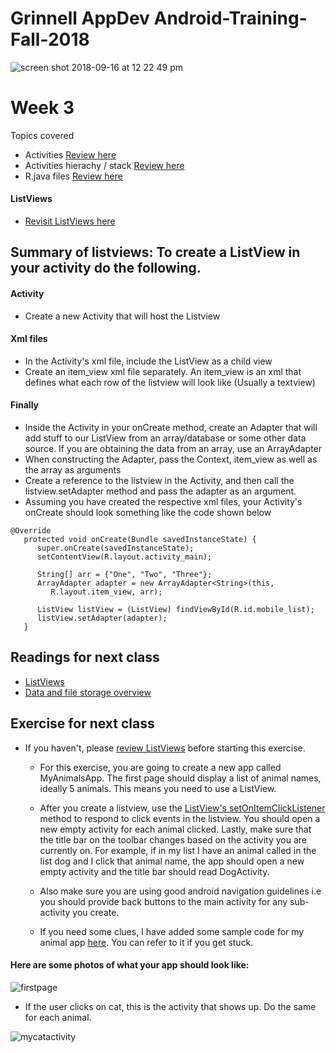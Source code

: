 # Grinnell AppDev Android-Training-Fall-2018

![screen shot 2018-09-16 at 12 22 49 pm](https://user-images.githubusercontent.com/20831683/45599089-48662500-b9ab-11e8-927a-c8d5f31b88f2.png)

# Week 3
Topics covered
 - Activities [Review here](https://developer.android.com/guide/components/activities/intro-activities)
 - Activities hierachy / stack [Review here](https://developer.android.com/guide/components/activities/tasks-and-back-stack)
 - R.java files [Review here](https://www.javatpoint.com/R-java-file-in-android)

#### ListViews
 - [Revisit ListViews here](https://www.tutorialspoint.com/android/android_list_view.htm)

## Summary of listviews: To create a ListView in your activity do the following. 

#### Activity
- Create a new Activity that will host the Listview 

#### Xml files
- In the Activity's xml file, include the ListView as a child view
- Create an item_view xml file separately. An item_view is an xml that defines
what each row of the listview will look like (Usually a textview)

#### Finally 
- Inside the Activity in your onCreate method, create an Adapter that will add stuff to our ListView from an array/database
or some other data source. If you are obtaining the data from an array, use an ArrayAdapter
- When constructing the Adapter, pass the Context, item_view as well as the array as arguments
- Create a reference to the listview in the Activity, and then call the listview.setAdapter method
and pass the adapter as an argument.
- Assuming you have created the respective xml files, your Activity's onCreate should look something like the code shown below

```
@Override
   protected void onCreate(Bundle savedInstanceState) {
      super.onCreate(savedInstanceState);
      setContentView(R.layout.activity_main);

      String[] arr = {"One", "Two", "Three"}; 
      ArrayAdapter adapter = new ArrayAdapter<String>(this, 
         R.layout.item_view, arr);

      ListView listView = (ListView) findViewById(R.id.mobile_list);
      listView.setAdapter(adapter);
   }
   ```

## Readings for next class 
 - [ListViews](https://www.tutorialspoint.com/android/android_list_view.htm)
 - [Data and file storage overview](https://developer.android.com/guide/topics/data/data-storage)

## Exercise for next class
 - If you haven't, please [review ListViews](https://www.tutorialspoint.com/android/android_list_view.htm) before starting this exercise. 
  
   - For this exercise, you are going to create a new app called MyAnimalsApp. The first page should display a list of animal names, ideally 
   5 animals. This means you need to use a ListView. 
   - After you create a listview, use the [ListView's setOnItemClickListener](https://www.includehelp.com/android/List-view-setOnItemClickListener.aspx) method to respond to click events in the listview. You should open a new empty activity for each animal clicked. Lastly, make sure that the title bar on the toolbar changes based on the activity you are currently on. For example, if in my list I have an animal called in the list dog and I click that animal name, the app should open a new empty activity and the title bar should read DogActivity.
   - Also make sure you are using good android navigation guidelines i.e you should provide back buttons to the main activity for any sub-activity you create. 

   - If you need some clues, I have added some sample code for my animal app [here](https://github.com/GrinnellAppDev/Android-Training-Fall-2018/tree/master/MyAnimalsApp). You can refer to it if you get stuck.

#### Here are some photos of what your app should look like:
   
![firstpage](https://user-images.githubusercontent.com/20831683/46588014-a510a900-ca5a-11e8-8522-e5c50cb284b3.png)

- If the user clicks on cat, this is the activity that shows up. Do the same for each animal. 

![mycatactivity](https://user-images.githubusercontent.com/20831683/46588018-a93cc680-ca5a-11e8-89ad-c3d359e1c5ea.png)







